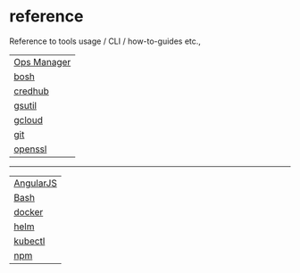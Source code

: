 # reference

Reference to tools usage / CLI / how-to-guides etc.,
<table>
<tr><td><a href="om/README.md">Ops Manager</a> </td></tr>
<tr><td><a href="bosh/README.md">bosh</a> </td></tr>
<tr><td><a href="credhub/README.md">credhub</a> </td></tr>
<tr><td><a href="gsutil/README.md">gsutil</a> </td></tr>
<tr><td><a href="gcloud/README.md">gcloud</a> </td></tr>
<tr><td><a href="git/README.md">git</a> </td></tr>
<tr><td><a href="openssl/README.md">openssl</a> </td></tr>
</table>

---------------

<table>
<tr><td><a href="angular/README.md">AngularJS</a></td></tr>
<tr><td><a href="bash/README.md">Bash</a> </td></tr>
<tr><td><a href="docker/README.md">docker</a></td></tr>
<tr><td><a href="helm/README.md">helm</a> </td></tr>
<tr><td><a href="kubectl/README.md">kubectl</a> </td></tr>
<tr><td><a href="npm/README.md">npm</a> </td></tr>
</table>

